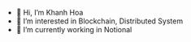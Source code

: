 - 👋 Hi, I’m Khanh Hoa
- 👀 I’m interested in Blockchain, Distributed System
- 🌱 I’m currently working in Notional

<!---
hoa-notional/hoa-notional is a ✨ special ✨ repository because its `README.md` (this file) appears on your GitHub profile.
You can click the Preview link to take a look at your changes.
--->
